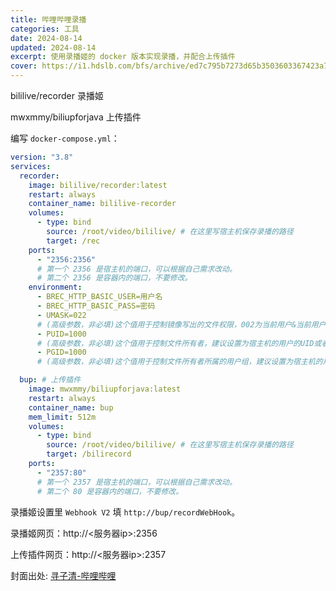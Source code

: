 ```yaml
---
title: 哔哩哔哩录播
categories: 工具
date: 2024-08-14
updated: 2024-08-14
excerpt: 使用录播姬的 docker 版本实现录播，并配合上传插件
cover: https://i1.hdslb.com/bfs/archive/ed7c795b7273d65b3503603367423a739e714f27.jpg
---
```


bililive/recorder 录播姬

mwxmmy/biliupforjava 上传插件

编写 `docker-compose.yml`：

```yml
version: "3.8"
services:
  recorder:
    image: bililive/recorder:latest
    restart: always
    container_name: bililive-recorder
    volumes:
      - type: bind
        source: /root/video/bililive/ # 在这里写宿主机保存录播的路径
        target: /rec
    ports:
      - "2356:2356"
      # 第一个 2356 是宿主机的端口，可以根据自己需求改动。
      # 第二个 2356 是容器内的端口，不要修改。
    environment:
      - BREC_HTTP_BASIC_USER=用户名
      - BREC_HTTP_BASIC_PASS=密码
      - UMASK=022
      # (高级参数，非必填)这个值用于控制镜像写出的文件权限，002为当前用户&当前用户组可读写，默认值022为当前用户可读写，其他用户只读
      - PUID=1000
      # (高级参数，非必填)这个值用于控制文件所有者，建议设置为宿主机的用户的UID或者和宿主机用户相同用户组的用户的UID
      - PGID=1000
      # (高级参数，非必填)这个值用于控制文件所有者所属的用户组，建议设置为宿主机的用户相同的用户组的GID

  bup: # 上传插件
    image: mwxmmy/biliupforjava:latest
    restart: always
    container_name: bup
    mem_limit: 512m
    volumes:
      - type: bind
        source: /root/video/bililive/ # 在这里写宿主机保存录播的路径
        target: /bilirecord
    ports:
      - "2357:80"
      # 第一个 2357 是宿主机的端口，可以根据自己需求改动。
      # 第二个 80 是容器内的端口，不要修改。
```

录播姬设置里 `Webhook V2` 填 `http://bup/recordWebHook`。

录播姬网页：http://<服务器ip>:2356

上传插件网页：http://<服务器ip>:2357

封面出处: [寻子清-哔哩哔哩](https://www.bilibili.com/video/BV1t5411d7jX)